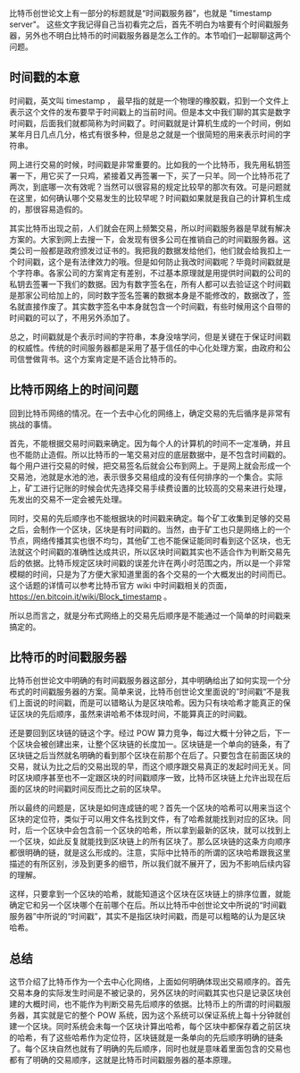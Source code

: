 比特币创世论文上有一部分的标题就是“时间戳服务器”，也就是 "timestamp server"。 这些文字我记得自己当初看完之后，首先不明白为啥要有个时间戳服务器，另外也不明白比特币的时间戳服务器是怎么工作的。本节咱们一起聊聊这两个问题。

## 时间戳的本意

时间戳，英文叫 timestamp ， 最早指的就是一个物理的橡胶戳，扣到一个文件上表示这个文件的发布要早于时间戳上的当前时间。但是本文中我们聊的其实是数字时间戳，后面我们就都简称为时间戳了。时间戳就是计算机生成的一个时间，例如某年月日几点几分，格式有很多种，但是总之就是一个很简短的用来表示时间的字符串。

网上进行交易的时候，时间戳是非常重要的。比如我的一个比特币，我先用私钥签署一下，用它买了一只鸡，紧接着又再签署一下，买了一只羊。同一个比特币花了两次，到底哪一次有效呢？当然可以很容易的规定比较早的那次有效。可是问题就在这里，如何确认哪个交易发生的比较早呢？时间戳如果就是我自己的计算机生成的，那很容易造假的。

其实比特币出现之前，人们就会在网上频繁交易，所以时间戳服务器是早就有解决方案的。大家到网上去搜一下，会发现有很多公司在推销自己的时间戳服务器。这类公司一般都是政府颁发过证书的。我把我的数据发给他们，他们就会给我扣上一个时间戳，这个是有法律效力的哦。但是如何防止我改时间戳呢？毕竟时间戳就是个字符串。各家公司的方案肯定有差别，不过基本原理就是用提供时间戳的公司的私钥去签署一下我们的数据。因为有数字签名在，所有人都可以去验证这个时间戳是那家公司给加上的，同时数字签名签署的数据本身是不能修改的，数据改了，签名就直接作废了。其实数字签名中本身就包含一个时间戳，有些时候用这个自带的时间戳的可以了，不用另外添加了。

总之，时间戳就是个表示时间的字符串，本身没啥学问，但是关键在于保证时间戳的权威性。传统的时间服务器都是采用了基于信任的中心化处理方案，由政府和公司信誉做背书。这个方案肯定是不适合比特币的。

## 比特币网络上的时间问题

回到比特币网络的情况。在一个去中心化的网络上，确定交易的先后循序是非常有挑战的事情。

首先，不能根据交易时间戳来确定。因为每个人的计算机的时间不一定准确，并且也不能防止造假。所以比特币的一笔交易对应的底层数据中，是不包含时间戳的。每个用户进行交易的时候，把交易签名后就会公布到网上。于是网上就会形成一个交易池，池就是水池的池，表示很多交易组成的没有任何排序的一个集合。实际上，矿工进行记账的时候会优先选择交易手续费设置的比较高的交易来进行处理，先发出的交易不一定会被先处理。

同时，交易的先后顺序也不能根据块的时间戳来确定。每个矿工收集到足够的交易之后，会制作一个区块，区块是有时间戳的。当然，由于矿工也只是网络上的一个节点，网络传播其实也很不均匀，其他矿工也不能保证能同时看到这个区块，也无法就这个时间戳的准确性达成共识，所以区块时间戳其实也不适合作为判断交易先后的依据。比特币规定区块时间戳的误差允许在两小时范围之内，所以是一个非常模糊的时间，只是为了方便大家知道里面的各个交易的一个大概发出的时间而已。这个话题的详情可以参考比特币官方 wiki 中时间戳相关的页面，https://en.bitcoin.it/wiki/Block_timestamp 。

所以总而言之，就是分布式网络上的交易先后顺序是不能通过一个简单的时间戳来搞定的。

## 比特币的时间戳服务器

比特币创世论文中明确的有时间戳服务器这部分，其中明确给出了如何实现一个分布式的时间戳服务器的方案。简单来说，比特币创世论文里面说的”时间戳“不是我们上面说的时间戳，而是可以错略认为是区块哈希。因为只有块哈希才能真正的保证区块的先后顺序，虽然来讲哈希不体现时间，不能算真正的时间戳。

还是要回到区块链的链这个字。经过 POW 算力竞争，每过大概十分钟之后，下一个区块会被创建出来，让整个区块链的长度加一。区块链是一个单向的链条，有了区块链之后当然就名明确的看到那个区块在前那个在后了。只要包含在前面区块的交易，就认为比之后的交易出现的早，而这个顺序跟交易真正的发起时间无关。同时区块顺序甚至也不一定跟区块的时间戳顺序一致，比特币区块链上允许出现在后面的区块的时间戳时间反而比之前的区块早。

所以最终的问题是，区块是如何连成链的呢？首先一个区块的哈希可以用来当这个区块的定位符，类似于可以用文件名找到文件，有了哈希就能找到对应的区块。同时，后一个区块中会包含前一个区块的哈希，所以拿到最新的区块，就可以找到上一个区块，如此反复就能找到区块链上的所有区块了。那么区块链的这条方向顺序都很明确的链，就是这么形成的。注意，实际中比特币的所谓的区块哈希跟我这里描述的有所区别，涉及到更多的细节，所以我们就不展开了，因为不影响后续内容的理解。

这样，只要拿到一个区块的哈希，就能知道这个区块在区块链上的排序位置，就能确定它和另一个区块哪个在前哪个在后。所以比特币中创世论文中所说的“时间戳服务器”中所说的“时间戳”，其实不是指区块时间戳，而是可以粗略的认为是区块哈希。

## 总结

这节介绍了比特币作为一个去中心化网络，上面如何明确体现出交易顺序的。首先交易本身的实际发生时间是不被记录的，另外区块的时间戳其实也只是记录区块创建的大概时间，也不能作为判断交易先后顺序的依据。比特币上的所谓的时间戳服务器，其实就是它的整个 POW 系统，因为这个系统可以保证系统上每十分钟就创建一个区块。同时系统会未每一个区块计算出哈希，每个区块中都保存着之前区块的哈希，有了这些哈希作为定位符，区块链就是一条单向的先后顺序明确的链条了。每个区块自然也就有了明确的先后顺序，同时也就是意味着里面包含的交易也都有了明确的交易顺序，这就是比特币时间戳服务器的基本原理。
